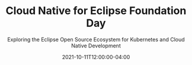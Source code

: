 ---
title: "Cloud Native for Eclipse Foundation Day"
headline: "Cloud Native for Eclipse Foundation Day 2021"
subtitle: "Exploring the Eclipse Open Source Ecosystem for Kubernetes and Cloud Native Development"
tagline: "Virtual Conference | October 11, 2021"
date: 2021-10-11T12:00:00-04:00
hide_page_title: true
hide_sidebar: true
header_wrapper_class: "header-cn4ef-day-2021-event"
custom_jumbotron_class: "col-sm-24"
hide_breadcrumb: true
# container: "container-fluid"
summary: "Cloud Native for Eclipse Foundation (CN4EF) Day 2021 is a full-day of expert talks, demos, and thought-provoking sessions focused on enterprise applications implemented using Eclipse Foundation projects on Kubernetes -- from the cloud and all the way to the edge. The Eclipse Cloud Development Tools, Jakarta EE, MicroProfile, and Eclipse Edge Native communities will all be represented. CN4CF Day is co-located with KubeCon / CloudNativeCon North America 2021."
links: [[href: "#speakers", text: "Speakers"], [href: "#agenda", text: "Agenda"], [href: "#registration", text: "Registration"]]
layout: single
custom_jumbotron: '''<ul class="list-inline cn4ef-logos">
<li><a href="https://ecdtools.eclipse.org/"><img src="images/logos/ecd-tools.png"></a></li>
<li><a href="https://edgenative.eclipse.org/"><img src="images/logos/edge-native.png"></a></li>
<li><a href="https://jakarta.ee"><img src="images/logos/jakarta-ee.png"></a></li>
<li><a href="https://microprofile.io/workinggroup/"><img src="images/logos/microprofile.png"></a></li>
</ul>'''
---